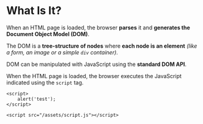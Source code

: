 # What Is It?

When an HTML page is loaded, the browser **parses** it and **generates the Document Object Model \(DOM\)**.

The DOM is a **tree-structure of nodes** where **each node is an element** _\(like a form, an image or a simple `div` container\)_.

DOM can be manipulated with JavaScript using the **standard DOM API**.

When the HTML page is loaded, the browser executes the JavaScript indicated using the `script` tag.

```markup
<script>
    alert('test');
</script>

<script src="/assets/script.js"></script>
```

